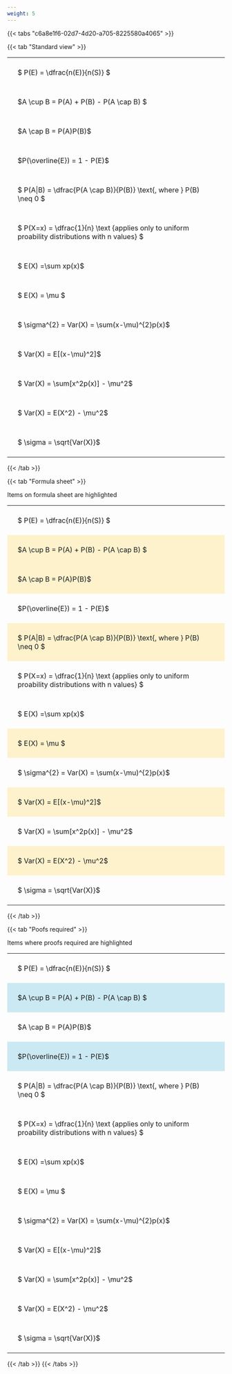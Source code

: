 ```yaml
---
weight: 5
---
```


{{< tabs "c6a8e1f6-02d7-4d20-a705-8225580a4065" >}}

{{< tab "Standard view" >}}

<style type="text/css">
#T_ca101 th.col_heading {
  text-align: left;
  font-size: 1em;
}
#T_ca101 td {
  text-align: left;
  font-size: 1em;
  padding: 1.5em;
}
</style>
<table id="T_ca101">
  <thead>
  </thead>
  <tbody>
    <tr>
      <td id="T_ca101_row0_col0" class="data row0 col0" >$ P(E) = \dfrac{n(E)}{n(S)} $</td>
    </tr>
    <tr>
      <td id="T_ca101_row1_col0" class="data row1 col0" >$A \cup B = P(A) + P(B) - P(A \cap B) $</td>
    </tr>
    <tr>
      <td id="T_ca101_row2_col0" class="data row2 col0" >$A \cap B  = P(A)P(B)$</td>
    </tr>
    <tr>
      <td id="T_ca101_row3_col0" class="data row3 col0" >$P(\overline{E}) = 1 - P(E)$</td>
    </tr>
    <tr>
      <td id="T_ca101_row4_col0" class="data row4 col0" >$ P(A|B) = \dfrac{P(A \cap B)}{P(B)} \text{, where } P(B) \neq 0 $</td>
    </tr>
    <tr>
      <td id="T_ca101_row5_col0" class="data row5 col0" >$ P(X=x) =  \dfrac{1}{n} 
\text {applies only to uniform proability distributions with n values} $</td>
    </tr>
    <tr>
      <td id="T_ca101_row6_col0" class="data row6 col0" >$ E(X) =\sum xp(x)$</td>
    </tr>
    <tr>
      <td id="T_ca101_row7_col0" class="data row7 col0" >$ E(X) = \mu $</td>
    </tr>
    <tr>
      <td id="T_ca101_row8_col0" class="data row8 col0" >$ \sigma^{2} = Var(X) = \sum(x-\mu)^{2}p(x)$</td>
    </tr>
    <tr>
      <td id="T_ca101_row9_col0" class="data row9 col0" >$ Var(X) = E[(x-\mu)^2]$</td>
    </tr>
    <tr>
      <td id="T_ca101_row10_col0" class="data row10 col0" >$ Var(X) = \sum[x^2p(x)] - \mu^2$</td>
    </tr>
    <tr>
      <td id="T_ca101_row11_col0" class="data row11 col0" >$ Var(X) = E(X^2) - \mu^2$</td>
    </tr>
    <tr>
      <td id="T_ca101_row12_col0" class="data row12 col0" >$ \sigma = \sqrt{Var(X)}$</td>
    </tr>
  </tbody>
</table>
{{< /tab >}}

{{< tab "Formula sheet" >}}

Items on formula sheet are highlighted 
<br>
<style type="text/css">
#T_e91c5 th.col_heading {
  text-align: left;
  font-size: 1em;
}
#T_e91c5 td {
  text-align: left;
  font-size: 1em;
  padding: 1.5em;
}
#T_e91c5_row0_col0, #T_e91c5_row3_col0, #T_e91c5_row5_col0, #T_e91c5_row6_col0, #T_e91c5_row8_col0, #T_e91c5_row10_col0, #T_e91c5_row12_col0 {
  background-color: rgba(0,0,0,0);
}
#T_e91c5_row1_col0, #T_e91c5_row2_col0, #T_e91c5_row4_col0, #T_e91c5_row7_col0, #T_e91c5_row9_col0, #T_e91c5_row11_col0 {
  background-color: rgba(255,194,10, 0.2);
}
</style>
<table id="T_e91c5">
  <thead>
  </thead>
  <tbody>
    <tr>
      <td id="T_e91c5_row0_col0" class="data row0 col0" >$ P(E) = \dfrac{n(E)}{n(S)} $</td>
    </tr>
    <tr>
      <td id="T_e91c5_row1_col0" class="data row1 col0" >$A \cup B = P(A) + P(B) - P(A \cap B) $</td>
    </tr>
    <tr>
      <td id="T_e91c5_row2_col0" class="data row2 col0" >$A \cap B  = P(A)P(B)$</td>
    </tr>
    <tr>
      <td id="T_e91c5_row3_col0" class="data row3 col0" >$P(\overline{E}) = 1 - P(E)$</td>
    </tr>
    <tr>
      <td id="T_e91c5_row4_col0" class="data row4 col0" >$ P(A|B) = \dfrac{P(A \cap B)}{P(B)} \text{, where } P(B) \neq 0 $</td>
    </tr>
    <tr>
      <td id="T_e91c5_row5_col0" class="data row5 col0" >$ P(X=x) =  \dfrac{1}{n} 
\text {applies only to uniform proability distributions with n values} $</td>
    </tr>
    <tr>
      <td id="T_e91c5_row6_col0" class="data row6 col0" >$ E(X) =\sum xp(x)$</td>
    </tr>
    <tr>
      <td id="T_e91c5_row7_col0" class="data row7 col0" >$ E(X) = \mu $</td>
    </tr>
    <tr>
      <td id="T_e91c5_row8_col0" class="data row8 col0" >$ \sigma^{2} = Var(X) = \sum(x-\mu)^{2}p(x)$</td>
    </tr>
    <tr>
      <td id="T_e91c5_row9_col0" class="data row9 col0" >$ Var(X) = E[(x-\mu)^2]$</td>
    </tr>
    <tr>
      <td id="T_e91c5_row10_col0" class="data row10 col0" >$ Var(X) = \sum[x^2p(x)] - \mu^2$</td>
    </tr>
    <tr>
      <td id="T_e91c5_row11_col0" class="data row11 col0" >$ Var(X) = E(X^2) - \mu^2$</td>
    </tr>
    <tr>
      <td id="T_e91c5_row12_col0" class="data row12 col0" >$ \sigma = \sqrt{Var(X)}$</td>
    </tr>
  </tbody>
</table>
{{< /tab >}}

{{< tab "Poofs required" >}}

Items where proofs required are highlighted 
<br>
<style type="text/css">
#T_9178b th.col_heading {
  text-align: left;
  font-size: 1em;
}
#T_9178b td {
  text-align: left;
  font-size: 1em;
  padding: 1.5em;
}
#T_9178b_row0_col0, #T_9178b_row2_col0, #T_9178b_row4_col0, #T_9178b_row5_col0, #T_9178b_row6_col0, #T_9178b_row7_col0, #T_9178b_row8_col0, #T_9178b_row9_col0, #T_9178b_row10_col0, #T_9178b_row11_col0, #T_9178b_row12_col0 {
  background-color: rgba(0,0,0,0);
}
#T_9178b_row1_col0, #T_9178b_row3_col0 {
  background-color: rgba(0,150,200, 0.2);
}
</style>
<table id="T_9178b">
  <thead>
  </thead>
  <tbody>
    <tr>
      <td id="T_9178b_row0_col0" class="data row0 col0" >$ P(E) = \dfrac{n(E)}{n(S)} $</td>
    </tr>
    <tr>
      <td id="T_9178b_row1_col0" class="data row1 col0" >$A \cup B = P(A) + P(B) - P(A \cap B) $</td>
    </tr>
    <tr>
      <td id="T_9178b_row2_col0" class="data row2 col0" >$A \cap B  = P(A)P(B)$</td>
    </tr>
    <tr>
      <td id="T_9178b_row3_col0" class="data row3 col0" >$P(\overline{E}) = 1 - P(E)$</td>
    </tr>
    <tr>
      <td id="T_9178b_row4_col0" class="data row4 col0" >$ P(A|B) = \dfrac{P(A \cap B)}{P(B)} \text{, where } P(B) \neq 0 $</td>
    </tr>
    <tr>
      <td id="T_9178b_row5_col0" class="data row5 col0" >$ P(X=x) =  \dfrac{1}{n} 
\text {applies only to uniform proability distributions with n values} $</td>
    </tr>
    <tr>
      <td id="T_9178b_row6_col0" class="data row6 col0" >$ E(X) =\sum xp(x)$</td>
    </tr>
    <tr>
      <td id="T_9178b_row7_col0" class="data row7 col0" >$ E(X) = \mu $</td>
    </tr>
    <tr>
      <td id="T_9178b_row8_col0" class="data row8 col0" >$ \sigma^{2} = Var(X) = \sum(x-\mu)^{2}p(x)$</td>
    </tr>
    <tr>
      <td id="T_9178b_row9_col0" class="data row9 col0" >$ Var(X) = E[(x-\mu)^2]$</td>
    </tr>
    <tr>
      <td id="T_9178b_row10_col0" class="data row10 col0" >$ Var(X) = \sum[x^2p(x)] - \mu^2$</td>
    </tr>
    <tr>
      <td id="T_9178b_row11_col0" class="data row11 col0" >$ Var(X) = E(X^2) - \mu^2$</td>
    </tr>
    <tr>
      <td id="T_9178b_row12_col0" class="data row12 col0" >$ \sigma = \sqrt{Var(X)}$</td>
    </tr>
  </tbody>
</table>
{{< /tab >}}
{{< /tabs >}}